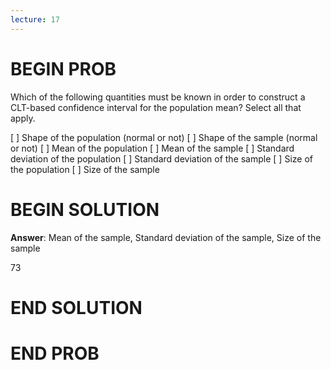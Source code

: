 ```yaml
---
lecture: 17
---
```


# BEGIN PROB

Which of the following quantities must be known in order to construct a
CLT-based confidence interval for the population mean? Select all that
apply.

[ ] Shape of the population (normal or not)
[ ] Shape of the sample (normal or not)
[ ] Mean of the population
[ ] Mean of the sample
[ ] Standard deviation of the population
[ ] Standard deviation of the sample
[ ] Size of the population
[ ] Size of the sample

# BEGIN SOLUTION

**Answer**: Mean of the sample, Standard deviation of the sample, Size of the sample

<average>73</average>

# END SOLUTION

# END PROB